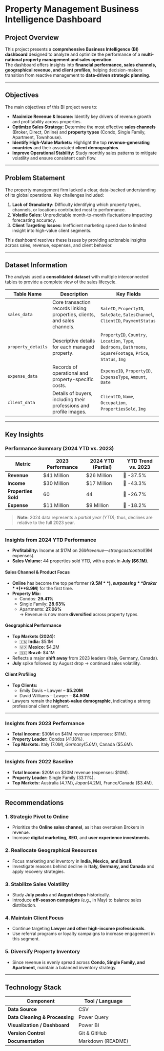 #  Property Management Business Intelligence Dashboard

##  Project Overview
This project presents a **comprehensive Business Intelligence (BI) dashboard** designed to analyze and optimize the performance of a **multi-national property management and sales operation**.  
The dashboard offers insights into **financial performance, sales channels, geographical revenue, and client profiles**, helping decision-makers transition from reactive management to **data-driven strategic planning**.

---

##  Objectives
The main objectives of this BI project were to:

- **Maximize Revenue & Income:** Identify key drivers of revenue growth and profitability across properties.  
- **Optimize Sales Strategy:** Determine the most effective **sales channels** (Broker, Direct, Online) and **property types** (Condo, Single Family, Apartment, Townhouse).  
- **Identify High-Value Markets:** Highlight the top **revenue-generating countries** and their associated **client demographics**.  
- **Improve Operational Stability:** Study monthly sales patterns to mitigate volatility and ensure consistent cash flow.

---

##  Problem Statement
The property management firm lacked a clear, data-backed understanding of its global operations. Key challenges included:

1. **Lack of Granularity:** Difficulty identifying which property types, channels, or locations contributed most to performance.  
2. **Volatile Sales:** Unpredictable month-to-month fluctuations impacting forecasting accuracy.  
3. **Client Targeting Issues:** Inefficient marketing spend due to limited insight into high-value client segments.

This dashboard resolves these issues by providing actionable insights across sales, revenue, expenses, and client behavior.

---

##  Dataset Information

The analysis used a **consolidated dataset** with multiple interconnected tables to provide a complete view of the sales lifecycle.

| Table Name        | Description                                                   | Key Fields |
|-------------------|---------------------------------------------------------------|-------------|
| `sales_data`      | Core transaction records linking properties, clients, and sales channels. | `SaleID`, `PropertyID`, `SaleDate`, `SalesChannel`, `ClientID`, `PaymentStatus` |
| `property_details`| Descriptive details for each managed property.                | `PropertyID`, `Country`, `Location`, `Type`, `Bedrooms`, `Bathrooms`, `SquareFootage`, `Price`, `Status`, `Img` |
| `expense_data`    | Records of operational and property-specific costs.           | `ExpenseID`, `PropertyID`, `ExpenseType`, `Amount`, `Date` |
| `client_data`     | Details of buyers, including their professions and profile images. | `ClientID`, `Name`, `Occupation`, `PropertiesSold`, `Img` |


---

##  Key Insights

###  Performance Summary (2024 YTD vs. 2023)

| Metric | 2023 Performance | 2024 YTD (Partial) | YTD Trend vs. 2023 |
|--------|------------------|--------------------|--------------------|
| **Revenue** | $41 Million | $26 Million | 🔻 -37.5% |
| **Income** | $30 Million | $17 Million | 🔻 -43.3% |
| **Properties Sold** | 60 | 44 | 🔻 -26.7% |
| **Expense** | $11 Million | $9 Million | 🔻 -18.2% |

> **Note:** 2024 data represents a *partial year (YTD)*; thus, declines are relative to the full 2023 year.

---

###  Insights from 2024 YTD Performance

- **Profitability:** Income at $17M on $26M revenue — strong cost control ($9M expenses).  
- **Sales Volume:** 44 properties sold YTD, with a peak in **July ($6.1M)**.  

####  Sales Channel & Product Focus
- **Online** has become the top performer (**$9.5M**), surpassing **Broker** (**$8.9M**) for the first time.  
- **Property Mix:**  
  - Condos: **29.41%**  
  - Single Family: **28.63%**  
  - Apartments: **27.06%**  
  → Revenue is now more **diversified** across property types.

####  Geographical Performance
- **Top Markets (2024):**  
  - 🇮🇳 **India:** $5.1M  
  - 🇲🇽 **Mexico:** $4.2M  
  - 🇧🇷 **Brazil:** $4.1M  
- Reflects a major **shift away** from 2023 leaders (Italy, Germany, Canada).  
- **July** spike followed by August drop → continued sales volatility.

####  Client Profiling
- **Top Clients:**  
  - Emily Davis – Lawyer – **$5.20M**  
  - David Williams – Lawyer – **$4.50M**  
- Lawyers remain the **highest-value demographic**, indicating a strong professional client segment.

---

###  Insights from 2023 Performance
- **Total Income:** $30M on $41M revenue (expenses: $11M).  
- **Property Leader:** Condos (41.18%).  
- **Top Markets:** Italy ($7.0M), Germany ($5.6M), Canada ($5.6M).

---

###  Insights from 2022 Baseline
- **Total Income:** $20M on $30M revenue (expenses: $10M).  
- **Property Leader:** Single Family (33.11%).  
- **Top Markets:** Australia ($4.7M), Japan ($4.2M), France/Canada ($3.4M).

---

##  Recommendations

### 1.  Strategic Pivot to Online
- Prioritize the **Online sales channel**, as it has overtaken Brokers in revenue.
- Increase **digital marketing**, **SEO**, and **user experience investments**.

### 2.  Reallocate Geographical Resources
- Focus marketing and inventory in **India, Mexico, and Brazil**.
- Investigate reasons behind decline in **Italy, Germany, and Canada** and apply recovery strategies.

### 3.  Stabilize Sales Volatility
- Study **July peaks** and **August drops** historically.
- Introduce **off-season campaigns** (e.g., in May) to balance sales distribution.

### 4.  Maintain Client Focus
- Continue targeting **Lawyer and other high-income professionals**.
- Use referral programs or loyalty campaigns to increase engagement in this segment.

### 5.  Diversify Property Inventory
- Since revenue is evenly spread across **Condo, Single Family, and Apartment**, maintain a balanced inventory strategy.

---

##  Technology Stack

| Component | Tool / Language |
|------------|----------------|
| **Data Source** | CSV |
| **Data Cleaning & Processing** | Power Query |
| **Visualization / Dashboard** | Power BI |
| **Version Control** | Git & GitHub |
| **Documentation** | Markdown (README) |



